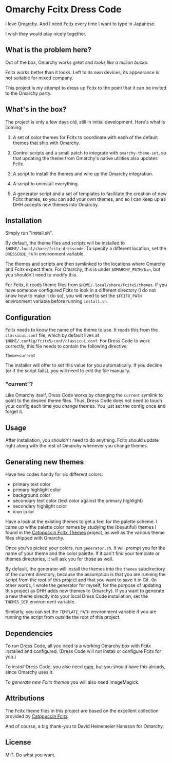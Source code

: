 # Omarchy Fcitx Dress Code

I love [Omarchy](https://omarchy.org). And I need [Fcitx](https://fcitx-im.org) every time I want to type in Japanese.

I wish they would play nicely together.

## What is the problem here?

Out of the box, Omarchy works great and *looks like a million bucks*. 

Fcitx works better than it looks. Left to its own devices, its appearance is not suitable for mixed company.

This project is my attempt to dress up Fcitx to the point that it can be invited to the Omarchy party.

## What's in the box?

The project is only a few days old, still in initial development. Here's what is coming:

1. A set of color themes for Fcitx to coordinate with each of the default themes that ship with Omarchy.

2. Control scripts and a small patch to integrate with `omarchy-theme-set`, so that updating the theme from Omarchy's native utilities also updates Fcitx.

3. A script to install the themes and wire up the Omarchy integration.

4. A script to uninstall everything.

5. A generator script and a set of templates to facilitate the creation of new Fcitx themes, so you can add your own themes, and so I can keep up as DHH accepts new themes into Omarchy.

## Installation

Simply run "install.sh".

By default, the theme files and scripts will be installed to `$HOME/.local/share/fcitx-dresscode`. To specify a different location, set the `DRESSCODE_PATH` environment variable.

The themes and scripts are then symlinked to the locations where Omarchy and Fcitx expect them. For Omarchy, this is under `$OMARCHY_PATH/bin`, but you shouldn't need to modify this.

For Fcitx, it reads theme files from `$HOME/.local/share/fcitx5/themes`. If you have somehow configured Fcitx to look in a different directory (I do not know how to make it do so), you will need to set the `$FCITX_PATH` environment variable before running `install.sh`.

## Configuration

Fcitx needs to know the name of the theme to use. It reads this from the `classicui.conf` file, which by default lives at `$HOME/.config/fcitx5/conf/classicui.conf`. For Dress Code to work correctly, this file needs to contain the following directive:

`Theme=current`

The installer will offer to set this value for you automatically. If you decline (or if the script fails), you will need to edit the file manually.

### "current"?
Like Omarchy itself, Dress Code works by changing the `current` symlink to point to the desired theme files. Thus, Dress Code does not need to touch your config each time you change themes. You just set the config once and forget it.

## Usage

After installation, you shouldn't need to do anything. Fcitx should update right along with the rest of Omarchy whenever you change themes.

## Generating new themes

Have hex codes handy for six different colors:
- primary text color
- primary highlight color
- background color
- secondary text color (text color against the primary highlight)
- secondary highlight color
- icon color

Have a look at the existing themes to get a feel for the palette scheme. I came up withe palette color names by studying the (beautiful) themes I found in the [Catppuccin Fcitx Themes](https://github.com/catppuccin/fcitx5) project, as well as the various theme files shipped with Omarchy.

Once you've picked your colors, run `generator.sh`. It will prompt you for the name of your theme and the color palette. If it can't find your template or themes directories, it will ask you for those as well.

By default, the generator will install the themes into the `themes` subdirectory of the current directory, because the assumption is that you are running the script from the root of this project and that you want to save it in Git. (In other words, I wrote the generator for myself, for the purpose of updating this project as DHH adds new themes to Omarchy). If you want to generate a new theme directly into your local Dress Code installation, set the `THEMES_DIR` environment variable.

Similarly, you can set the `TEMPLATE_PATH` environment variable if you are running the script from outside the root of this project.

## Dependencies

To *run* Dress Code, all you need is a working Omarchy box with Fcitx installed and configured. (Dress Code will not install or configure Fcitx for you.)

To *install* Dress Code, you also need [gum](https://github.com/charmbracelet/gum), but you should have this already, since Omarchy uses it.

To *generate new Fcitx themes* you will also need ImageMagick.

## Attributions

The Fcitx theme files in this project are based on the excellent collection provided by [Catppuccin Fcitx](https://github.com/catppuccin/fcitx5).

And of course, a big thank-you to David Heinemeier Hansson for Omarchy.

## License

MIT. Do what you want.
